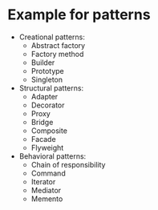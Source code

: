 # Example for patterns
- Creational patterns:
  - Abstract factory
  - Factory method
  - Builder
  - Prototype
  - Singleton
- Structural patterns:
  - Adapter
  - Decorator
  - Proxy
  - Bridge
  - Composite
  - Facade
  - Flyweight
- Behavioral patterns:
  - Chain of responsibility
  - Command
  - Iterator
  - Mediator
  - Memento
